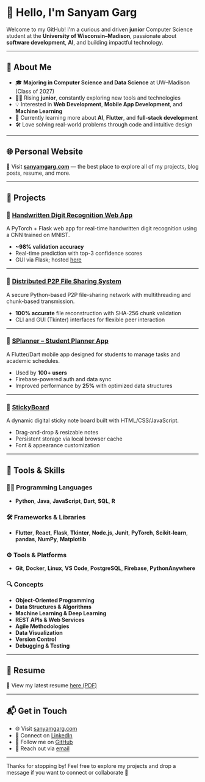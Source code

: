 # 👋 Hello, I'm Sanyam Garg

Welcome to my GitHub! I'm a curious and driven **junior** Computer Science student at the **University of Wisconsin–Madison**, passionate about **software development**, **AI**, and building impactful technology.

---

## 🚀 About Me

- 🎓 **Majoring in Computer Science and Data Science** at UW–Madison (Class of 2027)
- 🧑‍🎓 Rising **junior**, constantly exploring new tools and technologies
- 💡 Interested in **Web Development**, **Mobile App Development**, and **Machine Learning**
- 🌱 Currently learning more about **AI**, **Flutter**, and **full-stack development**
- 🛠️ Love solving real-world problems through code and intuitive design

---

## 🌐 Personal Website

📌 Visit **[sanyamgarg.com](https://sanyamgarg.com)** — the best place to explore all of my projects, blog posts, resume, and more.

---

## 🧠 Projects

### 🔢 [Handwritten Digit Recognition Web App](https://github.com/Sanyam-G/MNIST-Detection)
A PyTorch + Flask web app for real-time handwritten digit recognition using a CNN trained on MNIST.

- **~98% validation accuracy**
- Real-time prediction with top-3 confidence scores
- GUI via Flask; hosted [here](http://sammy56656.pythonanywhere.com/)

---

### 🔁 [Distributed P2P File Sharing System](https://github.com/Sanyam-G/p2p-filesharing)
A secure Python-based P2P file-sharing network with multithreading and chunk-based transmission.

- **100% accurate** file reconstruction with SHA-256 chunk validation
- CLI and GUI (Tkinter) interfaces for flexible peer interaction

---

### 📱 [SPlanner – Student Planner App](https://github.com/Sanyam-G/SPlanner)
A Flutter/Dart mobile app designed for students to manage tasks and academic schedules.

- Used by **100+ users**
- Firebase-powered auth and data sync
- Improved performance by **25%** with optimized data structures

---

### 🧷 [StickyBoard](https://github.com/Sanyam-G/StickyBoard)
A dynamic digital sticky note board built with HTML/CSS/JavaScript.

- Drag-and-drop & resizable notes
- Persistent storage via local browser cache
- Font & appearance customization

---

## 🧰 Tools & Skills

### 🧑‍💻 Programming Languages
- **Python**, **Java**, **JavaScript**, **Dart**, **SQL**, **R**

### 🛠️ Frameworks & Libraries
- **Flutter**, **React**, **Flask**, **Tkinter**, **Node.js**, **Junit**, **PyTorch**, **Scikit-learn**, **pandas**, **NumPy**, **Matplotlib**

### ⚙️ Tools & Platforms
- **Git**, **Docker**, **Linux**, **VS Code**, **PostgreSQL**, **Firebase**, **PythonAnywhere**

### 🔍 Concepts
- **Object-Oriented Programming**
- **Data Structures & Algorithms**
- **Machine Learning & Deep Learning**
- **REST APIs & Web Services**
- **Agile Methodologies**
- **Data Visualization**
- **Version Control**
- **Debugging & Testing**

---

## 📄 Resume

📎 View my latest resume [here (PDF)](https://github.com/Sanyam-G/Sanyam-G/blob/main/Resume.pdf)

---

## 📬 Get in Touch

- 🌐 Visit [sanyamgarg.com](https://sanyamgarg.com)
- 💼 Connect on [LinkedIn](https://www.linkedin.com/in/Sanyam-G)
- 🌟 Follow me on [GitHub](https://github.com/Sanyam-G)
- 📧 Reach out via [email](mailto:sanyamg@icloud.com)

---

Thanks for stopping by! Feel free to explore my projects and drop a message if you want to connect or collaborate 🚀
